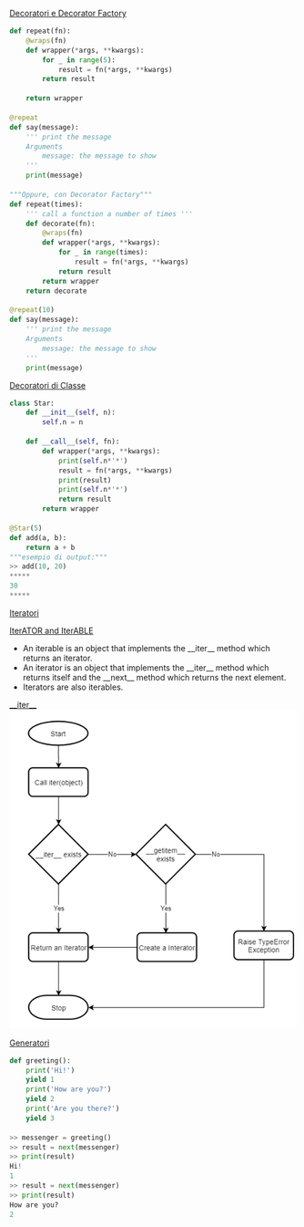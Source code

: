 [Decoratori e Decorator Factory](https://www.pythontutorial.net/advanced-python/python-decorator-arguments/)
```python
def repeat(fn):
    @wraps(fn)
    def wrapper(*args, **kwargs):
        for _ in range(5):
            result = fn(*args, **kwargs)
        return result

    return wrapper    

@repeat
def say(message):
    ''' print the message 
    Arguments
        message: the message to show
    '''
    print(message)

"""Oppure, con Decorator Factory"""
def repeat(times):
    ''' call a function a number of times '''
    def decorate(fn):
        @wraps(fn)
        def wrapper(*args, **kwargs):
            for _ in range(times):
                result = fn(*args, **kwargs)
            return result
        return wrapper
    return decorate

@repeat(10)
def say(message):
    ''' print the message 
    Arguments
        message: the message to show
    '''
    print(message)

```

[Decoratori di Classe](https://www.pythontutorial.net/advanced-python/python-class-decorators/)
```python
class Star:
    def __init__(self, n):
        self.n = n

    def __call__(self, fn):
        def wrapper(*args, **kwargs):
            print(self.n*'*')
            result = fn(*args, **kwargs)
            print(result)
            print(self.n*'*')
            return result
        return wrapper

@Star(5)
def add(a, b):
    return a + b
"""esempio di output:"""
>> add(10, 20)
*****
30
*****
```

[Iteratori](https://www.pythontutorial.net/advanced-python/python-iterators/)

[IterATOR and IterABLE](https://www.pythontutorial.net/advanced-python/python-iterator-vs-iterable/)
- An iterable is an object that implements the \_\_iter__ method which returns an iterator.
- An iterator is an object that implements the \_\_iter__ method which returns itself and the \_\_next__ method which returns the next element.
- Iterators are also iterables.

[\_\_iter__](https://www.pythontutorial.net/advanced-python/python-iter/)
![iterator](img/iter.png)

[Generatori](https://www.pythontutorial.net/advanced-python/python-generators/)
```python
def greeting():
    print('Hi!')
    yield 1
    print('How are you?')
    yield 2
    print('Are you there?')
    yield 3

>> messenger = greeting()
>> result = next(messenger)
>> print(result)
Hi!
1
>> result = next(messenger)
>> print(result)
How are you?
2

```